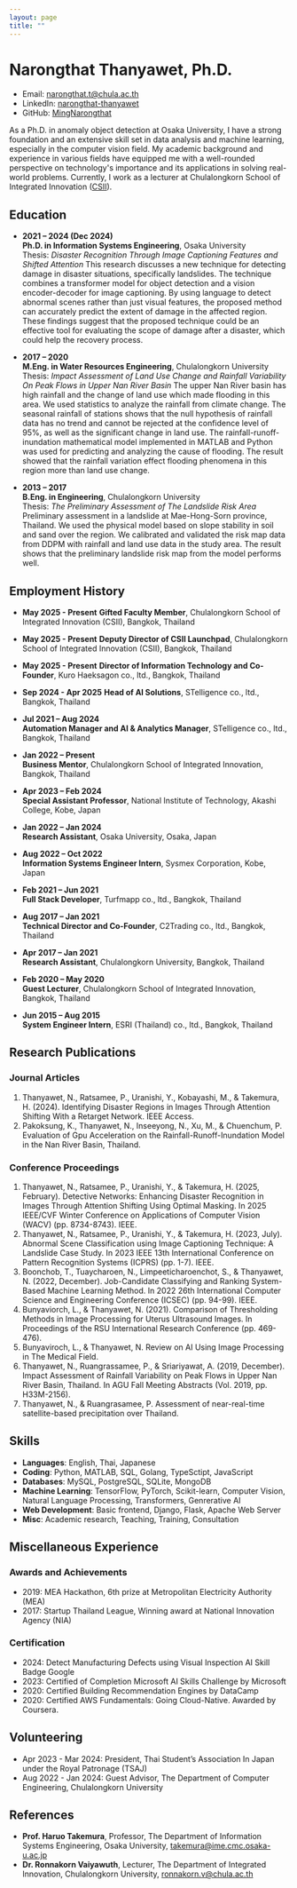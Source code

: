 ```yaml
---
layout: page
title: ""
---
```

# Narongthat Thanyawet, Ph.D.

- Email: [narongthat.t@chula.ac.th](mailto:narongthat.t@chula.ac.th)
- LinkedIn: [narongthat-thanyawet](http://www.linkedin.com/in/narongthat-thanyawet-2a301619a/)
- GitHub: [MingNarongthat](https://github.com/MingNarongthat)

As a Ph.D. in anomaly object detection at Osaka University, I have a strong foundation and an extensive skill set in data analysis and machine learning, especially in the computer vision field. My academic background and experience in various fields have equipped me with a well-rounded perspective on technology's importance and its applications in solving real-world problems. Currently, I work as a lecturer at Chulalongkorn School of Integrated Innovation ([CSII](http://www.linkedin.com/in/narongthat-thanyawet-2a301619a/)).

## Education

- **2021 – 2024 (Dec 2024)**  
  **Ph.D. in Information Systems Engineering**, Osaka University  
  Thesis: *Disaster Recognition Through Image Captioning Features and Shifted Attention*
  This research discusses a new technique for detecting damage in disaster situations, specifically landslides. The technique combines a transformer model for object detection and a vision encoder-decoder for image captioning. By using language to detect abnormal scenes rather than just visual features, the proposed method can accurately predict the extent of damage in the affected region. These findings suggest that the proposed technique could be an effective tool for evaluating the scope of damage after a disaster, which could help the recovery process.

- **2017 – 2020**  
  **M.Eng. in Water Resources Engineering**, Chulalongkorn University  
  Thesis: *Impact Assessment of Land Use Change and Rainfall Variability On Peak Flows in Upper Nan River Basin*
  The upper Nan River basin has high rainfall and the change of land use which made flooding in this area. We used statistics to analyze the rainfall from climate change. The seasonal rainfall of stations shows that the null hypothesis of rainfall data has no trend and cannot be rejected at the confidence level of 95%, as well as the significant change in land use. The rainfall-runoff-inundation mathematical model implemented in MATLAB and Python was used for predicting and analyzing the cause of flooding. The result showed that the rainfall variation effect flooding phenomena in this region more than land use change.

- **2013 – 2017**  
  **B.Eng. in Engineering**, Chulalongkorn University  
  Thesis: *The Preliminary Assessment of The Landslide Risk Area*
  Preliminary assessment in a landslide at Mae-Hong-Sorn province, Thailand. We used the physical model based on slope stability in soil and sand over the region. We calibrated and validated the risk map data from DDPM with rainfall and land use data in the study area. The result shows that the preliminary landslide risk map from the model performs well.

## Employment History

- **May 2025 - Present**
  **Gifted Faculty Member**, Chulalongkorn School of Integrated Innovation (CSII), Bangkok, Thailand

- **May 2025 - Present**
  **Deputy Director of CSII Launchpad**, Chulalongkorn School of Integrated Innovation (CSII), Bangkok, Thailand
  
- **May 2025 - Present**
  **Director of Information Technology and Co-Founder**, Kuro Haeksagon co., ltd., Bangkok, Thailand

- **Sep 2024 - Apr 2025**
  **Head of AI Solutions**, STelligence co., ltd., Bangkok, Thailand
  
- **Jul 2021 – Aug 2024**  
  **Automation Manager and AI & Analytics Manager**, STelligence co., ltd., Bangkok, Thailand

- **Jan 2022 – Present**  
  **Business Mentor**, Chulalongkorn School of Integrated Innovation, Bangkok, Thailand

- **Apr 2023 – Feb 2024**  
  **Special Assistant Professor**, National Institute of Technology, Akashi College, Kobe, Japan

- **Jan 2022 – Jan 2024**  
  **Research Assistant**, Osaka University, Osaka, Japan

- **Aug 2022 – Oct 2022**  
  **Information Systems Engineer Intern**, Sysmex Corporation, Kobe, Japan

- **Feb 2021 – Jun 2021**  
  **Full Stack Developer**, Turfmapp co., ltd., Bangkok, Thailand

- **Aug 2017 – Jan 2021**  
  **Technical Director and Co-Founder**, C2Trading co., ltd., Bangkok, Thailand

- **Apr 2017 – Jan 2021**  
  **Research Assistant**, Chulalongkorn University, Bangkok, Thailand

- **Feb 2020 – May 2020**  
  **Guest Lecturer**, Chulalongkorn School of Integrated Innovation, Bangkok, Thailand

- **Jun 2015 – Aug 2015**  
  **System Engineer Intern**, ESRI (Thailand) co., ltd., Bangkok, Thailand

## Research Publications

### Journal Articles

1. Thanyawet, N., Ratsamee, P., Uranishi, Y., Kobayashi, M., & Takemura, H. (2024). Identifying Disaster Regions in Images Through Attention Shifting With a Retarget Network. IEEE Access.
2. Pakoksung, K., Thanyawet, N., Inseeyong, N., Xu, M., & Chuenchum, P. Evaluation of Gpu Acceleration on the Rainfall-Runoff-Inundation Model in the Nan River Basin, Thailand.

### Conference Proceedings

1. Thanyawet, N., Ratsamee, P., Uranishi, Y., & Takemura, H. (2025, February). Detective Networks: Enhancing Disaster Recognition in Images Through Attention Shifting Using Optimal Masking. In 2025 IEEE/CVF Winter Conference on Applications of Computer Vision (WACV) (pp. 8734-8743). IEEE.
2. Thanyawet, N., Ratsamee, P., Uranishi, Y., & Takemura, H. (2023, July). Abnormal Scene Classification using Image Captioning Technique: A Landslide Case Study. In 2023 IEEE 13th International Conference on Pattern Recognition Systems (ICPRS) (pp. 1-7). IEEE.
3. Boonchob, T., Tuaycharoen, N., Limpeeticharoenchot, S., & Thanyawet, N. (2022, December). Job-Candidate Classifying and Ranking System-Based Machine Learning Method. In 2022 26th International Computer Science and Engineering Conference (ICSEC) (pp. 94-99). IEEE.
4. Bunyaviorch, L., & Thanyawet, N. (2021). Comparison of Thresholding Methods in Image Processing for Uterus Ultrasound Images. In Proceedings of the RSU International Research Conference (pp. 469-476).
5. Bunyaviroch, L., & Thanyawet, N. Review on AI Using Image Processing in The Medical Field.
6. Thanyawet, N., Ruangrassamee, P., & Sriariyawat, A. (2019, December). Impact Assessment of Rainfall Variability on Peak Flows in Upper Nan River Basin, Thailand. In AGU Fall Meeting Abstracts (Vol. 2019, pp. H33M-2156).
7. Thanyawet, N., & Ruangrasamee, P. Assessment of near-real-time satellite-based precipitation over Thailand.

## Skills

- **Languages**: English, Thai, Japanese
- **Coding**: Python, MATLAB, SQL, Golang, TypeSctipt, JavaScript
- **Databases**: MySQL, PostgreSQL, SQLite, MongoDB
- **Machine Learning**: TensorFlow, PyTorch, Scikit-learn, Computer Vision, Natural Language Processing, Transformers, Genrerative AI
- **Web Development**: Basic frontend, Django, Flask, Apache Web Server
- **Misc**: Academic research, Teaching, Training, Consultation

## Miscellaneous Experience

### Awards and Achievements

- 2019: MEA Hackathon, 6th prize at Metropolitan Electricity Authority (MEA)
- 2017: Startup Thailand League, Winning award at National Innovation Agency (NIA)

### Certification

- 2024: Detect Manufacturing Defects using Visual Inspection AI Skill Badge Google
- 2023: Certified of Completion Microsoft AI Skills Challenge by Microsoft
- 2020: Certified Building Recommendation Engines by DataCamp
- 2020: Certified AWS Fundamentals: Going Cloud-Native. Awarded by Coursera.

## Volunteering

- Apr 2023 - Mar 2024: President, Thai Student’s Association In Japan under the Royal Patronage (TSAJ)
- Aug 2022 - Jan 2024: Guest Advisor, The Department of Computer Engineering, Chulalongkorn University

## References

- **Prof. Haruo Takemura**, Professor, The Department of Information Systems Engineering, Osaka University, [takemura@ime.cmc.osaka-u.ac.jp](mailto:takemura@ime.cmc.osaka-u.ac.jp)
- **Dr. Ronnakorn Vaiyawuth**, Lecturer, The Department of Integrated Innovation, Chulalongkorn University, [ronnakorn.v@chula.ac.th](mailto:ronnakorn.v@chula.ac.th)
